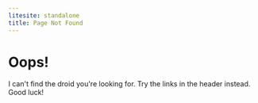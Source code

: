 ```yaml
---
litesite: standalone
title: Page Not Found
---
```


# Oops!

I can't find the droid you're looking for. Try the links in the header instead. Good luck!